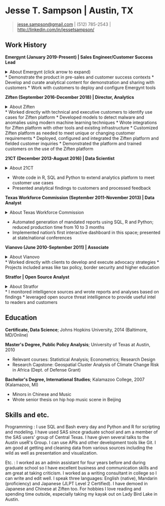Jesse T. Sampson | Austin, TX
============

> <jesse.sampson@gmail.com> | (512) 785-2543 | <http://linkedin.com/in/jessetsampson/>	

Work History
----------

**Emergynt (January 2019-Present) | Sales Engineer/Customer Success Lead**
<details><summary>About Emergynt (click arrow to expand)</summary>Emergynt is a Digital Risk analysis company. Our tools help customers establish and communicate corporate Digital Risk Appetite and manage to those expectations. We make it easy to tell a compelling--yet rigorous and externally defensible--Risk Story to boards, investors, regulators or anyone.
</details>
* Demonstrate the product in pre-sales and customer success contexts
* Develop and curate analytical content for demonstration and sharing with customers
* Work with customers to deploy and configure Emergynt tools
 
**Ziften (September 2016-December 2018) | Director, Analytics**
<details><summary>About Ziften</summary>Ziften is an Endpoint Protection Platform company offering Endpoint Detection and Response, Advanced Antivirus and more. I was responsible for making sure useful results come out of the platform, developing new methods and techniques to improve the value of our offering and supporting the success of our information security engagements across industries which required a unique mix of analytical, communication, and data engineering skills. 
</details>
* Worked directly with technical and executive customers to identify use cases for Ziften platform
* Developed models to detect malware and anomalies using modern machine learning techniques
* Wrote integrations for Ziften platform with other tools and existing infrastructure
* Customized Ziften platform as needed to meet unique or changing customer requirements
* Deployed, configured and integrated the Ziften platform and fielded customer inquiries 
* Demonstrated the platform and trained customers on the use of the Ziften platform

**21CT (December 2013-August 2016) | Data Scientist**
<details><summary>About 21CT</summary>21CT (now Pulselight) is a data analytics company in the health care space. At 21CT I learned how to develop on a platform as well as how to get business results from data science techniques. I also advanced from data analyst to the data science team after using regression analysis to identify data quality issues leading to savings over $2 million. 
</details>

* Wrote code in R, SQL and Python to extend analytics platform to meet customer use cases
* Presented analytical findings to customers and processed feedback

**Texas Workforce Commission (September 2011-November 2013) | Data Analyst**
<details><summary>About Texas Workforce Commission</summary>The Texas Workforce Commission is a state agency that runs many education and training programs among other things. At TWC I was responsible for getting/cleaning data and using SQL, R and Python to evaluate workforce training program outcomes. I also worked on projections, surveys, and provided datasets to research partners. 
</details>

* Automated generation of mandated reports using SQL, R and Python; reduced production time from 10 to 3 months
* Implemented nation’s first interactive dashboard in this space; presented at state/national conferences

**Vianovo (June 2010-September 2011) | Associate**
<details><summary>About Vianovo</summary>**Vianovo is a communications and public relations consultancy.</details>
* Worked directly with clients to develop and execute advocacy strategies 
* Projects included areas like tax policy, border security and higher education

**Stratfor | Open Source Analyst**
<details><summary>About Stratfor</summary> Stratfor is an open-source Geopolitical analysis firm.
</details>
* I monitored intelligence sources and wrote reports and analyses based on findings 
* leveraged open source threat intelligence to provide useful intel to readers and customers 

Education
---------
**Certificate, Data Science**; Johns Hopkins University, 2014 (Baltimore, MD/Online) 

**Master's Degree, Public Policy Analysis**; University of Texas at Austin, 2010 

* Relevant courses: Statistical Analysis; Econometrics; Research Design
* Research Capstone: Geospatial Cluster Analysis of Climate Change Risk in Africa (Dept. of Defense Grant)

**Bachelor's Degree, International Studies**; Kalamazoo College, 2007 (Kalamazoo, MI)

* Minors in Chinese and Music
* Wrote senior thesis on hip hop music scene in Beijing

Skills and etc.
----------------------------------------
Programming
: I use SQL and Bash every day and Python and R for scripting and modeling. I have used SAS since graduate school and am a member of the SAS users' group of Central Texas. I have given several talks to the Austin useR's Group. I can use APIs and other development tools like Git. I am good at getting and cleaning data from various sources including the wild as well as presentation and visualization.

Etc.
: I worked as an admin assistant for four years before and during graduate school so I have excellent business and communication skills and am great at taking criticism. I worked as a writing consultant in college so I can write and edit well. I speak three languages: English (native), Mandarin (proficiency) and Japanese (JLPT Level 2 Certified). I have demoed in Japanese and Chinese at Ziften too. For hobbies I love reading and spending time outside, especially taking my kayak out on Lady Bird Lake in Austin. 

